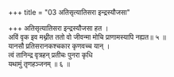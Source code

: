 +++
title = "03 अतिसृत्यातिसरा इन्द्रस्यौजसा"

+++
अतिसृत्यातिसरा इन्द्रस्यौजसा हत ।  
अविं वृक इव मथ्नीत ततो वो जीवन्मा मोचि प्राणामस्यापि नह्यत॥ ५ ॥  
यानसौ प्रतिसरानकश्चकार कृणवच्च यान् ।  
त्वं तानिन्द्र वृत्रहन् प्रतीचः पुनरा कृधि  
यथामुं तृणहञ्जनम् ॥ ६ ॥